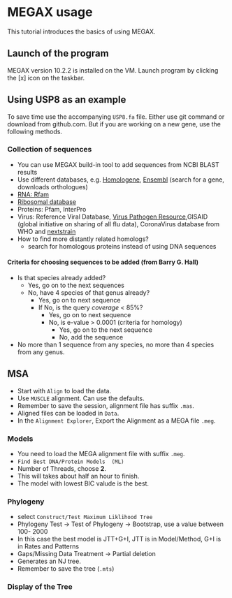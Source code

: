 # MEGAX usage
This tutorial introduces the basics of using MEGAX.

## Launch of the program
MEGAX version 10.2.2 is installed on the VM. Launch program by clicking the
[x] icon on the taskbar.

## Using USP8 as an example
To save time use the accompanying `USP8.fa` file. Either use git command or
download from github.com. But if you are working on a new gene, use the
following methods.

### Collection of sequences

- You can use MEGAX build-in tool to add sequences from NCBI BLAST results
- Use different databases, e.g.
  [Homologene](https://www.ncbi.nlm.nih.gov/homologene), [Ensembl](https://ensembl.org) (search for a gene, downloads orthologues)
- [RNA: Rfam](https://rfam.xfam.org/)
- [Ribosomal database](https://rdp.cme.msu.edu/)
- Proteins: Pfam, InterPro
- Virus: Reference Viral Database, [Virus Pathogen
  Resource](https://www.viprbrc.org/),GISAID (global initiative on sharing of
  all flu data), CoronaVirus database from WHO and [nextstrain](https://nextstrain.org)
- How to find more distantly related homologs?
  * search for homologous proteins instead of using DNA sequences

#### Criteria for choosing sequences to be added (from Barry G. Hall)
  * Is that species already added?
    + Yes, go on to the next sequences
    + No, have 4 species of that genus already?
      + Yes, go on to next sequence
      + If No, is the query _coverage_ < 85%?
        + Yes, go on to next sequence
        + No, is e-value > 0.0001 (criteria for homology)
          + Yes, go on to the next sequence
          + No, add the sequence
  * No more than 1 sequence from any species, no more than 4 species from any
    genus.

## MSA
- Start with `Align` to load the data.
- Use `MUSCLE` alignment. Can use the defaults.
- Remember to save the session, alignment file has suffix `.mas`.
- Aligned files can be loaded in `Data`.
- In the `Alignment Explorer`, Export the Alignment as a MEGA file `.meg`.

### Models
- You need to load the MEGA alignment file with suffix `.meg`.
- `Find Best DNA/Protein Models  (ML)`
- Number of Threads, choose **2**.
- This will takes about half an hour to finish.
- The model with lowest BIC valude is the best.

### Phylogeny
- select `Construct/Test Maximum Liklihood Tree`
- Phylogeny Test → Test of Phylogeny → Bootstrap, use a value between 100-
  2000
- In this case the best model is JTT+G+I, JTT is in Model/Method, G+I is in
  Rates and Patterns
- Gaps/Missing Data Treatment → Partial deletion
- Generates an NJ tree.
- Remember to save the tree (`.mts`)

### Display of the Tree






